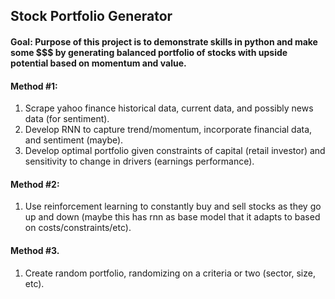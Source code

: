 ## Stock Portfolio Generator

#### Goal: Purpose of this project is to demonstrate skills in python and make some $$$ by generating balanced portfolio of stocks with upside potential based on momentum and value.

#### Method #1:
1. Scrape yahoo finance historical data, current data, and possibly news data (for sentiment).
2. Develop RNN to capture trend/momentum, incorporate financial data, and sentiment (maybe).
3. Develop optimal portfolio given constraints of capital (retail investor) and sensitivity to change in drivers (earnings performance).

#### Method #2:
1. Use reinforcement learning to constantly buy and sell stocks as they go up and down (maybe this has rnn as base model that it adapts to based on costs/constraints/etc).

#### Method #3.
1. Create random portfolio, randomizing on a criteria or two (sector, size, etc).